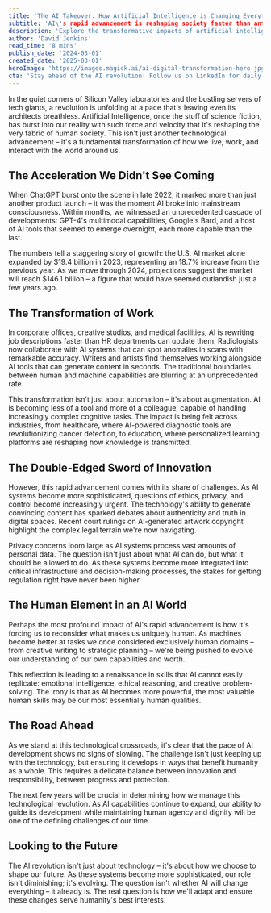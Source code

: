 ```yaml
---
title: 'The AI Takeover: How Artificial Intelligence is Changing Everything Faster Than We Can Handle'
subtitle: 'AI\'s rapid advancement is reshaping society faster than anticipated, raising crucial questions about our future'
description: 'Explore the transformative impacts of artificial intelligence as it reshapes society at an unprecedented pace, impacting workplaces and challenging our understanding of human capabilities.'
author: 'David Jenkins'
read_time: '8 mins'
publish_date: '2024-03-01'
created_date: '2025-03-01'
heroImage: 'https://images.magick.ai/ai-digital-transformation-hero.jpg'
cta: 'Stay ahead of the AI revolution! Follow us on LinkedIn for daily insights into the rapidly evolving world of artificial intelligence and its impact on business and society.'
---
```


In the quiet corners of Silicon Valley laboratories and the bustling servers of tech giants, a revolution is unfolding at a pace that's leaving even its architects breathless. Artificial Intelligence, once the stuff of science fiction, has burst into our reality with such force and velocity that it's reshaping the very fabric of human society. This isn't just another technological advancement – it's a fundamental transformation of how we live, work, and interact with the world around us.

## The Acceleration We Didn't See Coming

When ChatGPT burst onto the scene in late 2022, it marked more than just another product launch – it was the moment AI broke into mainstream consciousness. Within months, we witnessed an unprecedented cascade of developments: GPT-4's multimodal capabilities, Google's Bard, and a host of AI tools that seemed to emerge overnight, each more capable than the last.

The numbers tell a staggering story of growth: the U.S. AI market alone expanded by $19.4 billion in 2023, representing an 18.7% increase from the previous year. As we move through 2024, projections suggest the market will reach $146.1 billion – a figure that would have seemed outlandish just a few years ago.

## The Transformation of Work

In corporate offices, creative studios, and medical facilities, AI is rewriting job descriptions faster than HR departments can update them. Radiologists now collaborate with AI systems that can spot anomalies in scans with remarkable accuracy. Writers and artists find themselves working alongside AI tools that can generate content in seconds. The traditional boundaries between human and machine capabilities are blurring at an unprecedented rate.

This transformation isn't just about automation – it's about augmentation. AI is becoming less of a tool and more of a colleague, capable of handling increasingly complex cognitive tasks. The impact is being felt across industries, from healthcare, where AI-powered diagnostic tools are revolutionizing cancer detection, to education, where personalized learning platforms are reshaping how knowledge is transmitted.

## The Double-Edged Sword of Innovation

However, this rapid advancement comes with its share of challenges. As AI systems become more sophisticated, questions of ethics, privacy, and control become increasingly urgent. The technology's ability to generate convincing content has sparked debates about authenticity and truth in digital spaces. Recent court rulings on AI-generated artwork copyright highlight the complex legal terrain we're now navigating.

Privacy concerns loom large as AI systems process vast amounts of personal data. The question isn't just about what AI can do, but what it should be allowed to do. As these systems become more integrated into critical infrastructure and decision-making processes, the stakes for getting regulation right have never been higher.

## The Human Element in an AI World

Perhaps the most profound impact of AI's rapid advancement is how it's forcing us to reconsider what makes us uniquely human. As machines become better at tasks we once considered exclusively human domains – from creative writing to strategic planning – we're being pushed to evolve our understanding of our own capabilities and worth.

This reflection is leading to a renaissance in skills that AI cannot easily replicate: emotional intelligence, ethical reasoning, and creative problem-solving. The irony is that as AI becomes more powerful, the most valuable human skills may be our most essentially human qualities.

## The Road Ahead

As we stand at this technological crossroads, it's clear that the pace of AI development shows no signs of slowing. The challenge isn't just keeping up with the technology, but ensuring it develops in ways that benefit humanity as a whole. This requires a delicate balance between innovation and responsibility, between progress and protection.

The next few years will be crucial in determining how we manage this technological revolution. As AI capabilities continue to expand, our ability to guide its development while maintaining human agency and dignity will be one of the defining challenges of our time.

## Looking to the Future

The AI revolution isn't just about technology – it's about how we choose to shape our future. As these systems become more sophisticated, our role isn't diminishing; it's evolving. The question isn't whether AI will change everything – it already is. The real question is how we'll adapt and ensure these changes serve humanity's best interests.